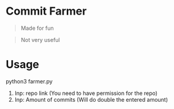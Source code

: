 # Commit Farmer

> Made for fun

> Not very useful

# Usage
python3 farmer.py
1. Inp: repo link (You need to have permission for the repo)
2. Inp: Amount of commits (Will do double the entered amount)
